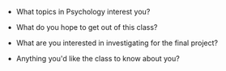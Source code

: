 * What topics in Psychology interest you?

* What do you hope to get out of this class?

* What are you interested in investigating for the final project?

* Anything you'd like the class to know about you?

